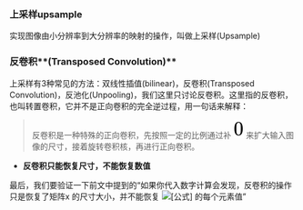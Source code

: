 ### 上采样upsample

实现图像由小分辨率到大分辨率的映射的操作，叫做上采样(Upsample)

### 反卷积**(Transposed Convolution)**

上采样有3种常见的方法：双线性插值(bilinear)，反卷积(Transposed Convolution)，反池化(Unpooling)，我们这里只讨论反卷积。这里指的反卷积，也叫转置卷积，它并不是正向卷积的完全逆过程，用一句话来解释：

> 反卷积是一种特殊的正向卷积，先按照一定的比例通过补 ![[公式]](../imags/equation-16417263985161.svg+xml) 来扩大输入图像的尺寸，接着旋转卷积核，再进行正向卷积。

- **反卷积只能恢复尺寸，不能恢复数值**

最后，我们要验证一下前文中提到的“如果你代入数字计算会发现，反卷积的操作只是恢复了矩阵x 的尺寸大小，并不能恢复 ![[公式]](https://www.zhihu.com/equation?tex=X) 的每个元素值”